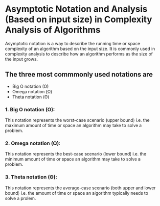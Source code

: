 # Asymptotic Notation and Analysis (Based on input size) in Complexity Analysis of Algorithms

Asymptotic notation is a way to describe the running time or space complexity of an algorithm based on the input size. It is commonly used in complexity analysis to describe how an algorithm performs as the size of the input grows.


## The three most commmonly used notations are

* Big O notation (O)
* Omega notation (Ω)
* Theta notation (Θ)

### 1. Big O notation (O):
This notation represents the worst-case scenario (upper bound) i.e. the maximum amount of time or space an algorithm may take to solve a problem.

### 2. Omega notation (Ω):

This notation represents the best-case scenario (lower bound) i.e. the minimum amount of time or space an algorithm may take to solve a problem.

### 3. Theta notation (Θ):

This notation represents the average-case scenario (both upper and lower bound) i.e. the amount of time or space an algorithm typically needs to solve a prolem.



